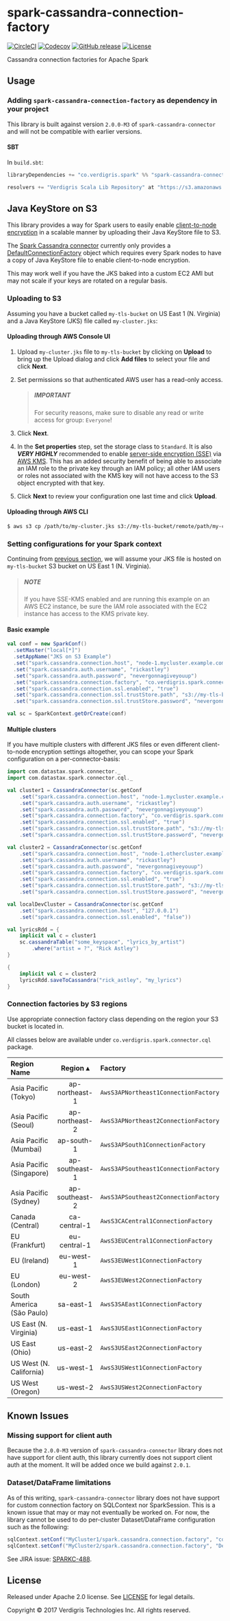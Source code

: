 # spark-cassandra-connection-factory

[![CircleCI](https://img.shields.io/circleci/project/VerdigrisTech/spark-cassandra-connection-factory.svg)](https://circleci.com/gh/VerdigrisTech/spark-cassandra-connection-factory)
[![Codecov](https://img.shields.io/codecov/c/github/VerdigrisTech/spark-cassandra-connection-factory/master.svg)](https://codecov.io/gh/VerdigrisTech/spark-cassandra-connection-factory)
[![GitHub release](https://img.shields.io/github/release/VerdigrisTech/spark-cassandra-connection-factory.svg)](https://github.com/VerdigrisTech/spark-cassandra-connection-factory/releases)
[![License](https://img.shields.io/badge/license-Apache%202.0-blue.svg)](https://github.com/VerdigrisTech/spark-cassandra-connection-factory/blob/master/LICENSE)

Cassandra connection factories for Apache Spark

## Usage

### Adding `spark-cassandra-connection-factory` as dependency in your project

This library is built against version `2.0.0-M3` of `spark-cassandra-connector`
and will not be compatible with earlier versions.

#### SBT

In `build.sbt`:

```scala
libraryDependencies += "co.verdigris.spark" %% "spark-cassandra-connection-factory" % "0.3.5"

resolvers += "Verdigris Scala Lib Repository" at "https://s3.amazonaws.com/scala-jars"
```

## Java KeyStore on S3

This library provides a way for Spark users to easily enable
[client-to-node encryption](https://docs.datastax.com/en/cassandra/3.0/cassandra/configuration/secureSSLClientToNode.html)
in a scalable manner by uploading their Java KeyStore file to S3.

The [Spark Cassandra connector](https://github.com/datastax/spark-cassandra-connector)
currently only provides a [DefaultConnectionFactory](https://github.com/datastax/spark-cassandra-connector/blob/master/spark-cassandra-connector/src/main/scala/com/datastax/spark/connector/cql/CassandraConnectionFactory.scala#L35)
object which requires every Spark nodes to have a copy of Java KeyStore
file to enable client-to-node encryption.

This may work well if you have the JKS baked into a custom EC2 AMI but
may not scale if your keys are rotated on a regular basis.

### Uploading to S3

Assuming you have a bucket called `my-tls-bucket` on US East 1 (N.
Virginia) and a Java KeyStore (JKS) file called `my-cluster.jks`:

#### Uploading through AWS Console UI

1. Upload `my-cluster.jks` file to `my-tls-bucket` by clicking on **Upload** to
   bring up the Upload dialog and click **Add files** to select your file and
   click **Next**.

2. Set permissions so that authenticated AWS user has a read-only access.
   > ##### IMPORTANT
   > For security reasons, make sure to disable any read or write access for
   > group: `Everyone`!

3. Click **Next**.

4. In the **Set properties** step, set the storage class to `Standard`. It is
   also **_VERY HIGHLY_** recommended to enable [server-side encryption (SSE)](http://docs.aws.amazon.com/AmazonS3/latest/dev/UsingServerSideEncryption.html)
   via [AWS KMS](http://docs.aws.amazon.com/AmazonS3/latest/dev/UsingKMSEncryption.html).
   This has an added security benefit of being able to associate an IAM role to
   the private key through an IAM policy; all other IAM users or roles not
   associated with the KMS key will not have access to the S3 object encrypted
   with that key.

5. Click **Next** to review your configuration one last time and click
   **Upload**.

#### Uploading through AWS CLI

```sh
$ aws s3 cp /path/to/my-cluster.jks s3://my-tls-bucket/remote/path/my-cluster.jks --acl authenticated-read --sse aws:kms --sse-kms-key-id $MY_KMS_ARN
```

### Setting configurations for your Spark context

Continuing from [previous section](#uploading-to-s3), we will assume your JKS
file is hosted on `my-tls-bucket` S3 bucket on US East 1 (N. Virginia).

> ##### NOTE
> If you have SSE-KMS enabled and are running this example on an AWS EC2
> instance, be sure the IAM role associated with the EC2 instance has access to
> the KMS private key.

#### Basic example

```scala
val conf = new SparkConf()
  .setMaster("local[*]")
  .setAppName("JKS on S3 Example")
  .set("spark.cassandra.connection.host", "node-1.mycluster.example.com")
  .set("spark.cassandra.auth.username", "rickastley")
  .set("spark.cassandra.auth.password", "nevergonnagiveyouup")
  .set("spark.cassandra.connection.factory", "co.verdigris.spark.connector.cql.AwsS3USEast1ConnectionFactory")
  .set("spark.cassandra.connection.ssl.enabled", "true")
  .set("spark.cassandra.connection.ssl.trustStore.path", "s3://my-tls-bucket/my-cluster.jks")
  .set("spark.cassandra.connection.ssl.trustStore.password", "nevergonnaletyoudown")

val sc = SparkContext.getOrCreate(conf)
```

#### Multiple clusters

If you have multiple clusters with different JKS files or even different
client-to-node encryption settings altogether, you can scope your
Spark configuration on a per-connector-basis:

```scala
import com.datastax.spark.connector._
import com.datastax.spark.connector.cql._

val cluster1 = CassandraConnector(sc.getConf
    .set("spark.cassandra.connection.host", "node-1.mycluster.example.com")
    .set("spark.cassandra.auth.username", "rickastley")
    .set("spark.cassandra.auth.password", "nevergonnagiveyouup")
    .set("spark.cassandra.connection.factory", "co.verdigris.spark.connector.cql.AwsS3USEast1ConnectionFactory")
    .set("spark.cassandra.connection.ssl.enabled", "true")
    .set("spark.cassandra.connection.ssl.trustStore.path", "s3://my-tls-bucket/my-cluster.jks")
    .set("spark.cassandra.connection.ssl.trustStore.password", "nevergonnaletyoudown"))

val cluster2 = CassandraConnector(sc.getConf
    .set("spark.cassandra.connection.host", "node-1.othercluster.example.com")
    .set("spark.cassandra.auth.username", "rickastley")
    .set("spark.cassandra.auth.password", "nevergonnagiveyouup")
    .set("spark.cassandra.connection.factory", "co.verdigris.spark.connector.cql.AwsS3USEast1ConnectionFactory")
    .set("spark.cassandra.connection.ssl.enabled", "true")
    .set("spark.cassandra.connection.ssl.trustStore.path", "s3://my-tls-bucket/other-cluster.jks")
    .set("spark.cassandra.connection.ssl.trustStore.password", "nevergonnatellalie"))

val localDevCluster = CassandraConnector(sc.getConf
    .set("spark.cassandra.connection.host", "127.0.0.1")
    .set("spark.cassandra.connection.ssl.enabled", "false"))

val lyricsRdd = {
    implicit val c = cluster1
    sc.cassandraTable("some_keyspace", "lyrics_by_artist")
        .where("artist = ?", "Rick Astley")
}

{
    implicit val c = cluster2
    lyricsRdd.saveToCassandra("rick_astley", "my_lyrics")
}
```

### Connection factories by S3 regions

Use appropriate connection factory class depending on the region your S3 bucket
is located in.

All classes below are available under `co.verdigris.spark.connector.cql`
package.

| Region Name               |    Region ▴    | Factory                              |
| :------------------------ | :------------: | :----------------------------------- |
| Asia Pacific (Tokyo)      | ap-northeast-1 | `AwsS3APNortheast1ConnectionFactory` |
| Asia Pacific (Seoul)      | ap-northeast-2 | `AwsS3APNortheast2ConnectionFactory` |
| Asia Pacific (Mumbai)     | ap-south-1     | `AwsS3APSouth1ConnectionFactory`     |
| Asia Pacific (Singapore)  | ap-southeast-1 | `AwsS3APSoutheast1ConnectionFactory` |
| Asia Pacific (Sydney)     | ap-southeast-2 | `AwsS3APSoutheast2ConnectionFactory` |
| Canada (Central)          | ca-central-1   | `AwsS3CACentral1ConnectionFactory`   |
| EU (Frankfurt)            | eu-central-1   | `AwsS3EUCentral1ConnectionFactory`   |
| EU (Ireland)              | eu-west-1      | `AwsS3EUWest1ConnectionFactory`      |
| EU (London)               | eu-west-2      | `AwsS3EUWest2ConnectionFactory`      |
| South America (São Paulo) | sa-east-1      | `AwsS3SAEast1ConnectionFactory`      |
| US East (N. Virginia)     | us-east-1      | `AwsS3USEast1ConnectionFactory`      |
| US East (Ohio)            | us-east-2      | `AwsS3USEast2ConnectionFactory`      |
| US West (N. California)   | us-west-1      | `AwsS3USWest1ConnectionFactory`      |
| US West (Oregon)          | us-west-2      | `AwsS3USWest2ConnectionFactory`      |

## Known Issues

### Missing support for client auth

Because the `2.0.0-M3` version of `spark-cassandra-connector` library does not
have support for client auth, this library currently does not support client
auth at the moment. It will be added once we build against `2.0.1`.

### Dataset/DataFrame limitations

As of this writing, `spark-cassandra-connector` library does not have support
for custom connection factory on SQLContext nor SparkSession. This is a known
issue that may or may not eventually be worked on. For now, the library cannot
be used to do per-cluster Dataset/DataFrame configuration such as the following:

```scala
sqlContext.setConf("MyCluster1/spark.cassandra.connection.factory", "co.verdigris.spark.connector.cql.AwsS3USEast1ConnectionFactory")
sqlContext.setConf("MyCluster2/spark.cassandra.connection.factory", "DefaultConnectionFactory")
```

See JIRA issue: [SPARKC-488](https://datastax-oss.atlassian.net/browse/SPARKC-488).

## License

Released under Apache 2.0 license. See [LICENSE](https://github.com/VerdigrisTech/spark-cassandra-connection-factory/blob/master/LICENSE)
for legal details.

Copyright © 2017 Verdigris Technologies Inc. All rights reserved.
